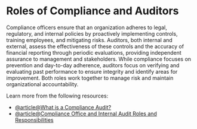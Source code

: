 # Roles of Compliance and Auditors

Compliance officers ensure that an organization adheres to legal, regulatory, and internal policies by proactively implementing controls, training employees, and mitigating risks. Auditors, both internal and external, assess the effectiveness of these controls and the accuracy of financial reporting through periodic evaluations, providing independent assurance to management and stakeholders. While compliance focuses on prevention and day-to-day adherence, auditors focus on verifying and evaluating past performance to ensure integrity and identify areas for improvement. Both roles work together to manage risk and maintain organizational accountability.

Learn more from the following resources:

- [@article@What is a Compliance Audit?](https://www.auditboard.com/blog/compliance-audit/)
- [@article@Compliance Office and Internal Audit Roles and Responsibilities](https://www.compliance.com/resources/compliance-office-and-internal-audit-roles-and-responsibilities/)